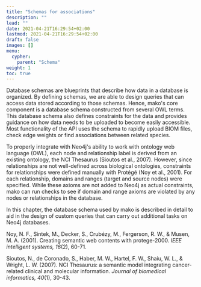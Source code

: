 ```yaml
---
title: "Schemas for associations"
description: ""
lead: ""
date: 2021-04-21T16:29:54+02:00
lastmod: 2021-04-21T16:29:54+02:00
draft: false
images: []
menu: 
  cypher:
    parent: "Schema"
weight: 1
toc: true
---
```


Database schemas are blueprints that describe how data in a database is organized. By defining schemas, we are able to design queries that can access data stored according to those schemas. Hence, mako's core component is a database schema constructed from several OWL terms. This database schema also defines constraints for the data and provides guidance on how data needs to be uploaded to become easily accessible. Most functionality of the API uses the schema to rapidly upload BIOM files, check edge weights or find associations between related species. 

To properly integrate with Neo4j's ability to work with ontology web language (OWL), each node and relationship label is derived from an existing ontology, the NCI Thesaurus (Sioutos et al., 2007). However, since relationships are not well-defined across biological ontologies, constraints for relationships were defined manually with Protégé (Noy et al., 2001). For each relationship, domains and ranges (target and source nodes) were specified. While these axioms are not added to Neo4j as actual constraints, mako can run checks to see if domain and range axioms are violated by any nodes or relationships in the database. 

In this chapter, the database schema used by mako is described in detail to aid in the design of custom queries that can carry out additional tasks on Neo4j databases. 

Noy, N. F., Sintek, M., Decker, S., Crubézy, M., Fergerson, R. W., & Musen, M. A. (2001). Creating semantic web contents with protege-2000. <i>IEEE intelligent systems, 16</i>(2), 60-71.

Sioutos, N., de Coronado, S., Haber, M. W., Hartel, F. W., Shaiu, W. L., & Wright, L. W. (2007). NCI Thesaurus: a semantic model integrating cancer-related clinical and molecular information. <i>Journal of biomedical informatics, 40</i>(1), 30-43.